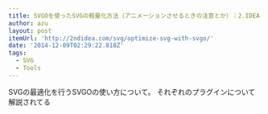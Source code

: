 ```yaml
---
title: SVGOを使ったSVGの軽量化方法（アニメーションさせるときの注意とか）｜2.IDEA
author: azu
layout: post
itemUrl: 'http://2ndidea.com/svg/optimize-svg-with-svgo/'
date: '2014-12-09T02:29:22.818Z'
tags:
  - SVG
  - Tools
---
```

SVGの最適化を行うSVGOの使い方について。
それぞれのプラグインについて解説されてる

